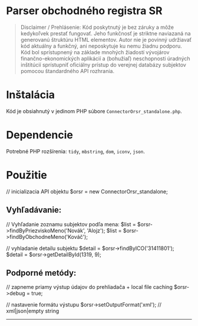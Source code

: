 ﻿Parser obchodného registra SR
=============================

> Disclaimer / Prehlásenie:
> Kód poskytnutý je bez záruky a môže kedykoľvek prestať fungovať.
> Jeho funkčnosť je striktne naviazaná na generovanú štruktúru HTML elementov.
> Autor nie je povinný udržiavať kód aktuálny a funkčný, ani neposkytuje ku nemu žiadnu podporu.
> Kód bol sprístupnený na základe mnohých žiadostí vývojárov finančno-ekonomických aplikácií a (bohužiaľ) neschopnosti 
> úradných inštitúcií sprístupniť oficiálny prístup do verejnej databázy subjektov pomocou štandardného API rozhrania.


Inštalácia
==========

Kód je obsiahnutý v jedinom PHP súbore `ConnectorOrsr_standalone.php`.


Dependencie
===========

Potrebné PHP rozšírenia: `tidy`, `mbstring`, `dom`, `iconv`, `json`.


Použitie
========

// inicializacia API objektu
$orsr = new ConnectorOrsr_standalone;


Vyhľadávanie:
----------------


// Vyhľadanie zoznamu subjektov podľa mena:
$list = $orsr->findByPriezviskoMeno('Novák', 'Alojz');
$list = $orsr->findByObchodneMeno('Kováč');

// vyhladanie detailu subjektu
$detail = $orsr->findByICO('31411801');
$detail = $orsr->getDetailById(1319, 9);


Podporné metódy:
----------------

// zapneme priamy výstup údajov do prehliadača + local file caching
$orsr->debug = true;

// nastavenie formátu výstupu
$orsr->setOutputFormat('xml'); // xml|json|empty string

--------------------------------------------------
